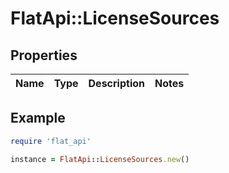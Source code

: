 # FlatApi::LicenseSources

## Properties

| Name | Type | Description | Notes |
| ---- | ---- | ----------- | ----- |

## Example

```ruby
require 'flat_api'

instance = FlatApi::LicenseSources.new()
```

